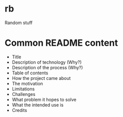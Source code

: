 # rb
Random stuff
# Common README content

- Title
- Description of technology (Why?)
- Description of the process (Why?)
- Table of contents
- How the project came about
- The motivation
- Limitations
- Challenges
- What problem it hopes to solve
- What the intended use is
- Credits
